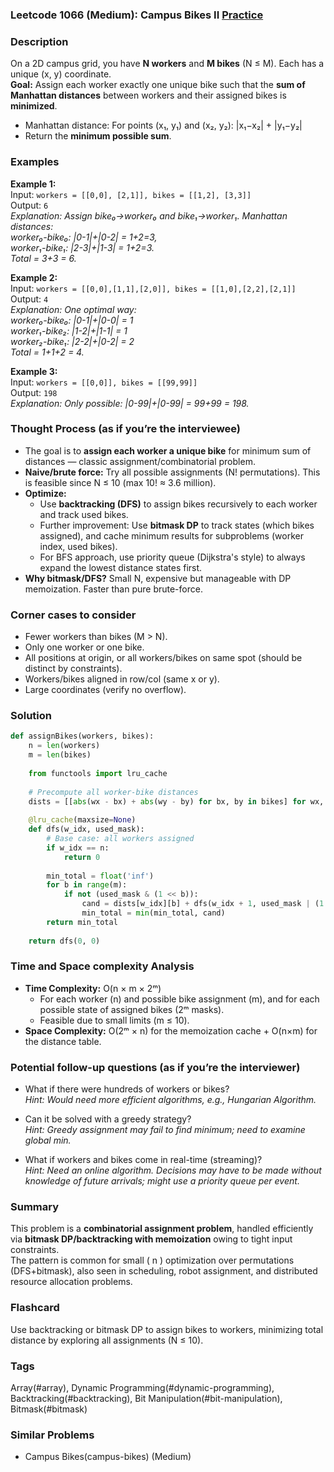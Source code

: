 ### Leetcode 1066 (Medium): Campus Bikes II [Practice](https://leetcode.com/problems/campus-bikes-ii)

### Description  
On a 2D campus grid, you have **N workers** and **M bikes** (N ≤ M). Each has a unique (x, y) coordinate.  
**Goal:** Assign each worker exactly one unique bike such that the **sum of Manhattan distances** between workers and their assigned bikes is **minimized**.  
- Manhattan distance: For points (x₁, y₁) and (x₂, y₂): \|x₁−x₂\| + \|y₁−y₂\|  
- Return the **minimum possible sum**.  

### Examples  

**Example 1:**  
Input: `workers = [[0,0], [2,1]], bikes = [[1,2], [3,3]]`  
Output: `6`  
*Explanation: Assign bike₀→worker₀ and bike₁→worker₁. Manhattan distances:  
worker₀-bike₀: |0-1|+|0-2| = 1+2=3,  
worker₁-bike₁: |2-3|+|1-3| = 1+2=3.  
Total = 3+3 = 6.*

**Example 2:**  
Input: `workers = [[0,0],[1,1],[2,0]], bikes = [[1,0],[2,2],[2,1]]`  
Output: `4`  
*Explanation: One optimal way:  
worker₀-bike₀: |0-1|+|0-0| = 1  
worker₁-bike₂: |1-2|+|1-1| = 1  
worker₂-bike₁: |2-2|+|0-2| = 2  
Total = 1+1+2 = 4.*

**Example 3:**  
Input: `workers = [[0,0]], bikes = [[99,99]]`  
Output: `198`  
*Explanation: Only possible: |0-99|+|0-99| = 99+99 = 198.*

### Thought Process (as if you’re the interviewee)  
- The goal is to **assign each worker a unique bike** for minimum sum of distances — classic assignment/combinatorial problem.
- **Naive/brute force:** Try all possible assignments (N! permutations). This is feasible since N ≤ 10 (max 10! ≈ 3.6 million).
- **Optimize:**  
  - Use **backtracking (DFS)** to assign bikes recursively to each worker and track used bikes.
  - Further improvement: Use **bitmask DP** to track states (which bikes assigned), and cache minimum results for subproblems (worker index, used bikes).
  - For BFS approach, use priority queue (Dijkstra's style) to always expand the lowest distance states first.
- **Why bitmask/DFS?** Small N, expensive but manageable with DP memoization. Faster than pure brute-force.

### Corner cases to consider  
- Fewer workers than bikes (M > N).
- Only one worker or one bike.
- All positions at origin, or all workers/bikes on same spot (should be distinct by constraints).
- Workers/bikes aligned in row/col (same x or y).
- Large coordinates (verify no overflow).

### Solution

```python
def assignBikes(workers, bikes):
    n = len(workers)
    m = len(bikes)
    
    from functools import lru_cache
    
    # Precompute all worker-bike distances
    dists = [[abs(wx - bx) + abs(wy - by) for bx, by in bikes] for wx, wy in workers]
    
    @lru_cache(maxsize=None)
    def dfs(w_idx, used_mask):
        # Base case: all workers assigned
        if w_idx == n:
            return 0
        
        min_total = float('inf')
        for b in range(m):
            if not (used_mask & (1 << b)):
                cand = dists[w_idx][b] + dfs(w_idx + 1, used_mask | (1 << b))
                min_total = min(min_total, cand)
        return min_total
    
    return dfs(0, 0)
```

### Time and Space complexity Analysis  

- **Time Complexity:** O(n × m × 2ᵐ)  
    - For each worker (n) and possible bike assignment (m), and for each possible state of assigned bikes (2ᵐ masks).
    - Feasible due to small limits (m ≤ 10).
- **Space Complexity:** O(2ᵐ × n) for the memoization cache + O(n×m) for the distance table.

### Potential follow-up questions (as if you’re the interviewer)  

- What if there were hundreds of workers or bikes?  
  *Hint: Would need more efficient algorithms, e.g., Hungarian Algorithm.*

- Can it be solved with a greedy strategy?  
  *Hint: Greedy assignment may fail to find minimum; need to examine global min.*

- What if workers and bikes come in real-time (streaming)?  
  *Hint: Need an online algorithm. Decisions may have to be made without knowledge of future arrivals; might use a priority queue per event.*

### Summary
This problem is a **combinatorial assignment problem**, handled efficiently via **bitmask DP/backtracking with memoization** owing to tight input constraints.  
The pattern is common for small \( n \) optimization over permutations (DFS+bitmask), also seen in scheduling, robot assignment, and distributed resource allocation problems.


### Flashcard
Use backtracking or bitmask DP to assign bikes to workers, minimizing total distance by exploring all assignments (N ≤ 10).

### Tags
Array(#array), Dynamic Programming(#dynamic-programming), Backtracking(#backtracking), Bit Manipulation(#bit-manipulation), Bitmask(#bitmask)

### Similar Problems
- Campus Bikes(campus-bikes) (Medium)